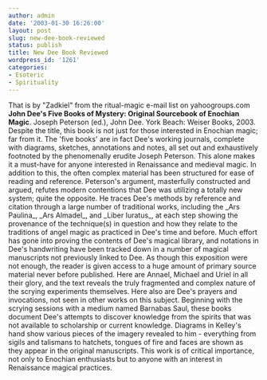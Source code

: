 ```yaml
---
author: admin
date: '2003-01-30 16:26:00'
layout: post
slug: new-dee-book-reviewed
status: publish
title: New Dee Book Reviewed
wordpress_id: '1261'
categories:
- Esoteric
- Spirituality
---
```


That is by "Zadkiel" from the ritual-magic e-mail list on
yahoogroups.com **John Dee's Five Books of Mystery: Original Sourcebook
of Enochian Magic**. Joseph Peterson (ed.), John Dee. York Beach: Weiser
Books, 2003. Despite the title, this book is not just for those
interested in Enochian magic; far from it. The 'five books' are in fact
Dee's working journals, complete with diagrams, sketches, annotations
and notes, all set out and exhaustively footnoted by the phenomenally
erudite Joseph Peterson. This alone makes it a must-have for anyone
interested in Renaissance and medieval magic. In addition to this, the
often complex material has been structured for ease of reading and
reference. Peterson's argument, masterfully constructed and argued,
refutes modern contentions that Dee was utilizing a totally new system;
quite the opposite. He traces Dee's methods by reference and citation
through a large number of traditional works, including the \_Ars
Paulina\_, \_Ars Almadel\_, and \_Liber Iuratus\_, at each step showing
the provenance of the technique(s) in question and how they relate to
the traditions of angel magic as practiced in Dee's time and before.
Much effort has gone into proving the contents of Dee's magical library,
and notations in Dee's handwriting have been tracked down in a number of
magical manuscripts not previously linked to Dee. As though this
exposition were not enough, the reader is given access to a huge amount
of primary source material never before published. Here are Annael,
Michael and Uriel in all their glory, and the text reveals the truly
fragmented and complex nature of the scrying experiments themselves.
Here also are Dee's prayers and invocations, not seen in other works on
this subject. Beginning with the scrying sessions with a medium named
Barnabas Saul, these books document Dee's attempts to discover knowledge
from the spirits that was not available to scholarship or current
knowledge. Diagrams in Kelley's hand show various pieces of the imagery
revealed to him - everything from sigils and talismans to hatchets,
tongues of fire and faces are shown as they appear in the original
manuscripts. This work is of critical importance, not only to Enochian
enthusiasts but to anyone with an interest in Renaissance magical
practices.
